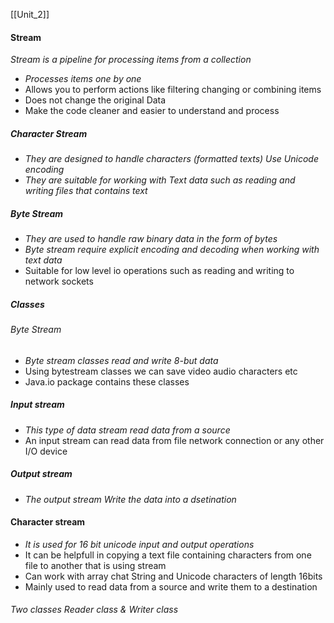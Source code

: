 [[Unit_2]]
#### Stream 
*Stream is a pipeline for processing items from a collection*
- *Processes items one by one*
- Allows you to perform actions like filtering changing  or combining items 
- Does not change the original Data
- Make the code cleaner and easier to understand and process

##### Character Stream
- *They are designed to handle characters (formatted texts) Use Unicode encoding* 
- *They are suitable  for working with Text data such as reading and writing files that contains text*
##### Byte Stream 
- *They are used to handle raw binary data in the form of bytes*
- *Byte stream require explicit encoding and decoding when working with text data*
- Suitable for low level io operations such as  reading and writing to network sockets


##### Classes

###### Byte Stream
- *Byte stream classes read and write 8-but data*
- Using bytestream classes we can save video audio characters etc 
- Java.io package contains these classes 

##### Input stream
- *This type of data stream read data from a source*
- An input stream can read data from file network connection or any other I/O device
##### Output stream
- *The output stream Write the data into a dsetination*
#### Character stream
- *It is used for 16 bit unicode input and output operations*
- It can be helpfull in copying a text file containing characters  from one file to another that is using stream
- Can work with array chat String and Unicode characters of length 16bits 
- Mainly used to read data from a source and  write them to a destination
###### Two classes Reader class & Writer class

